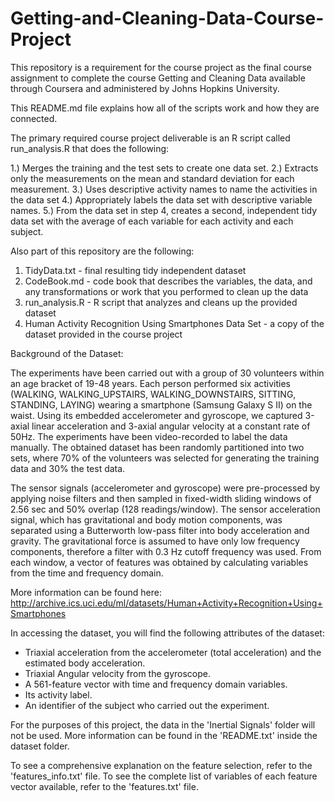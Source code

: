 # Getting-and-Cleaning-Data-Course-Project

This repository is a requirement for the course project as the final course assignment to complete the course Getting and Cleaning Data available through Coursera and administered by Johns Hopkins University.

This README.md file explains how all of the scripts work and how they are connected.

The primary required course project deliverable is an R script called run_analysis.R that does the following:

1.) Merges the training and the test sets to create one data set.
2.) Extracts only the measurements on the mean and standard deviation for each measurement.
3.) Uses descriptive activity names to name the activities in the data set
4.) Appropriately labels the data set with descriptive variable names.
5.) From the data set in step 4, creates a second, independent tidy data set with the average of each variable for each activity and each subject.

Also part of this repository are the following:

1) TidyData.txt                                                 - final resulting tidy independent dataset
2) CodeBook.md                                                  - code book that describes the variables, the data, and any transformations or work that you performed to clean up the data
3) run_analysis.R                                               - R script that analyzes and cleans up the provided dataset
4) Human Activity Recognition Using Smartphones Data Set        - a copy of the dataset provided in the course project

Background of the Dataset:

The experiments have been carried out with a group of 30 volunteers within an age bracket of 19-48 years. Each person performed six activities (WALKING, WALKING_UPSTAIRS, WALKING_DOWNSTAIRS, SITTING, STANDING, LAYING) wearing a smartphone (Samsung Galaxy S II) on the waist. Using its embedded accelerometer and gyroscope, we captured 3-axial linear acceleration and 3-axial angular velocity at a constant rate of 50Hz. The experiments have been video-recorded to label the data manually. The obtained dataset has been randomly partitioned into two sets, where 70% of the volunteers was selected for generating the training data and 30% the test data. 

The sensor signals (accelerometer and gyroscope) were pre-processed by applying noise filters and then sampled in fixed-width sliding windows of 2.56 sec and 50% overlap (128 readings/window). The sensor acceleration signal, which has gravitational and body motion components, was separated using a Butterworth low-pass filter into body acceleration and gravity. The gravitational force is assumed to have only low frequency components, therefore a filter with 0.3 Hz cutoff frequency was used. From each window, a vector of features was obtained by calculating variables from the time and frequency domain.

More information can be found here: http://archive.ics.uci.edu/ml/datasets/Human+Activity+Recognition+Using+Smartphones

In accessing the dataset, you will find the following attributes of the dataset:

- Triaxial acceleration from the accelerometer (total acceleration) and the estimated body acceleration. 
- Triaxial Angular velocity from the gyroscope. 
- A 561-feature vector with time and frequency domain variables. 
- Its activity label. 
- An identifier of the subject who carried out the experiment.

For the purposes of this project, the data in the 'Inertial Signals' folder will not be used. 
More information can be found in the 'README.txt' inside the dataset folder.

To see a comprehensive explanation on the feature selection, refer to the 'features_info.txt' file.
To see the complete list of variables of each feature vector available, refer to the 'features.txt' file.
